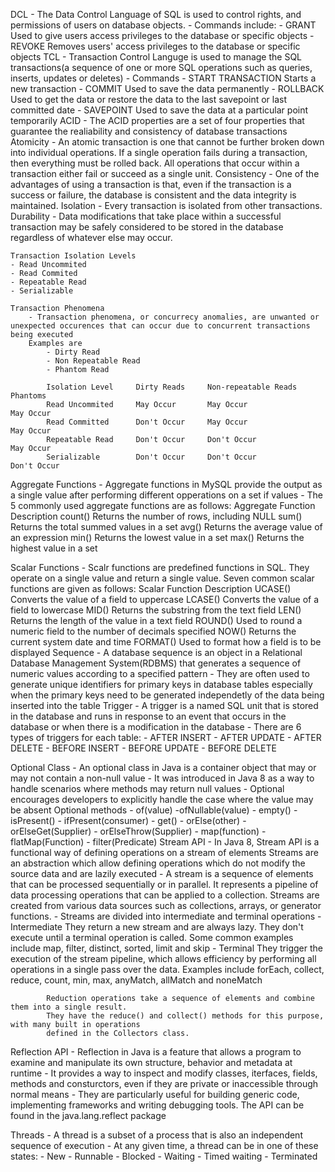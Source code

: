 DCL
    - The Data Control Language of SQL is used to control rights, and permissions
    of users on database objects.
    - Commands include:
        - GRANT
        Used to give users access privileges to the database or specific objects
        - REVOKE
        Removes users' access privileges to the database or specific objects
TCL
    - Transaction Control Languge is used to manage the SQL transactions(a sequence
    of one or more SQL operations such as queries, inserts, updates or deletes)
    - Commands
        - START TRANSACTION
        Starts a new transaction
        - COMMIT
        Used to save the data permanently
        - ROLLBACK
        Used to get the data or restore the data to the last savepoint or last
        committed date
        - SAVEPOINT
        Used to save the data at a particular point temporarily
ACID
    - The ACID properties are a set of four properties that guarantee the realiability
    and consistency of database transactions
    Atomicity
    - An atomic transaction is one that cannot be further broken down into individual
    operations. If a single operation fails during a transaction, then everything must
    be rolled back. All operations that occur within a transaction either fail or succeed
    as a single unit.
    Consistency
    - One of the advantages of using a transaction is that, even if the transaction is a success
    or failure, the database is consistent and the data integrity is maintained.
    Isolation
    - Every transaction is isolated from other transactions.
    Durability
    - Data modifications that take place within a successful transaction may be safely considered
    to be stored in the database regardless of whatever else may occur.

    Transaction Isolation Levels
    - Read Uncommited
    - Read Commited
    - Repeatable Read
    - Serializable

    Transaction Phenomena
        - Transaction phenomena, or concurrecy anomalies, are unwanted or unexpected occurences that can occur due to concurrent transactions being executed
        Examples are
            - Dirty Read
            - Non Repeatable Read
            - Phantom Read

            Isolation Level     Dirty Reads     Non-repeatable Reads    Phantoms
            Read Uncommited     May Occur       May Occur               May Occur
            Read Committed      Don't Occur     May Occur               May Occur
            Repeatable Read     Don't Occur     Don't Occur             May Occur
            Serializable        Don't Occur     Don't Occur             Don't Occur

Aggregate Functions
    - Aggregate functions in MySQL provide the output as a single value after
    performing different opperations on a set if values
    - The 5 commonly used aggregate functions are as follows:
        Aggregate Function                          Description
        count()                                     Returns the number of rows, including NULL
        sum()                                       Returns the total summed values in a set
        avg()                                       Returns the average value of an expression
        min()                                       Returns the lowest value in a set
        max()                                       Returns the highest value in a set

Scalar Functions
    - Scalr functions are predefined functions in SQL. They operate on a single value
    and return a single value. Seven common scalar functions are given as follows:
    Scalar Function                                 Description
    UCASE()                                         Converts the value of a field to uppercase
    LCASE()                                         Converts the value of a field to lowercase
    MID()                                           Returns the substring from the text field
    LEN()                                           Returns the length of the value in a text field
    ROUND()                                         Used to round a numeric field to the number of decimals specified
    NOW()                                           Returns the current system date and time
    FORMAT()                                        Used to format how a field is to be displayed
Sequence
    - A database sequence is an object in a Relational Database Management System(RDBMS) that generates a sequence of
    numeric values according to a specified pattern
    - They are often used to generate unique identifiers for primary keys in database tables especially when the
    primary keys need to be generated independetly of the data being inserted into the table
Trigger
    - A trigger is a named SQL unit that is stored in the database and runs in response to an event that occurs in
    the database or when there is a modification in the database
    - There are 6 types of triggers for each table:
        - AFTER INSERT
        - AFTER UPDATE
        - AFTER DELETE
        - BEFORE INSERT
        - BEFORE UPDATE
        - BEFORE DELETE

Optional Class
    - An optional class in Java is a container object that may or may not contain a non-null value
    - It was introduced in Java 8 as a way to handle scenarios where methods may return null values
    - Optional encourages developers to explicitly handle the case where the value may be absent
    Optional methods
        - of(value)
        -ofNullable(value)
        - empty()
        - isPresent()
        - ifPresent(consumer)
        - get()
        - orElse(other)
        - orElseGet(Supplier)
        - orElseThrow(Supplier)
        - map(function)
        - flatMap(Function)
        - filter(Predicate)
Stream API
    - In Java 8, Stream API is a functional way of defining operations on a stream of elements
        Streams are an abstraction which allow defining operations which do not modify the source
        data and are lazily executed
    - A stream is a sequence of elements that can be processed sequentially or in parallel. It represents
    a pipeline of data processing operations that can be applied to a collection. Streams are created from
    various data sources such as collections, arrays, or generator functions.
    - Streams are divided into intermediate and terminal operations
        - Intermediate 
            They return a new stream and are always lazy. They don't execute until a terminal operation is
            called. Some common examples include map, filter, distinct, sorted, limit and skip
        - Terminal
            They trigger the execution of the stream pipeline, which allows efficiency by performing all
            operations in a single pass over the data. Examples include forEach, collect, reduce, count,
            min, max, anyMatch, allMatch and noneMatch

            Reduction operations take a sequence of elements and combine them into a single result.
            They have the reduce() and collect() methods for this purpose, with many built in operations
            defined in the Collectors class.

Reflection API
    - Reflection in Java is a feature that allows a program to examine and manipulate its own structure,
    behavior and metadata at runtime
    - It provides a way to inspect and modify classes, iterfaces, fields, methods and consturctors, even
    if they are private or inaccessible through normal means
    - They are particularly useful for building generic code, implementing frameworks and writing debugging
    tools. The API can be found in the java.lang.reflect package 


Threads
    - A thread is a subset of a process that is also an independent sequence of execution
    - At any given time, a thread can be in one of these states:
        - New
        - Runnable
        - Blocked
        - Waiting
        - Timed waiting
        - Terminated